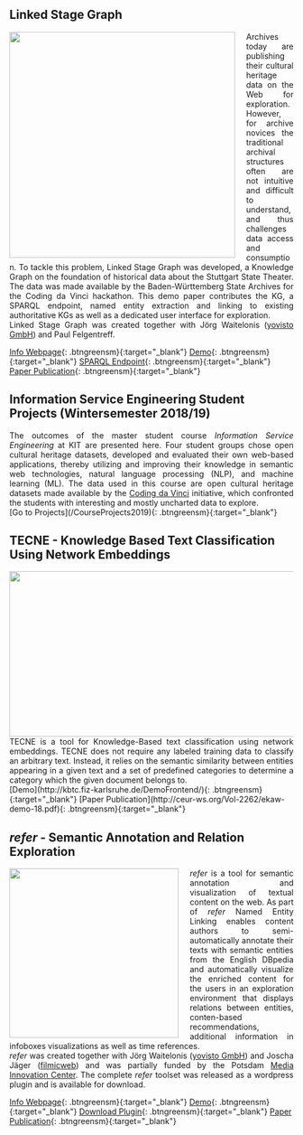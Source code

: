 ## Linked Stage Graph
<img align="left" style="margin-right:20px" width="400" src="ISE-FIZKarlsruhe.github.io/slod.png">
<div style="text-align: justify">Archives today are publishing their cultural heritage data on the Web for exploration. However, for archive novices the traditional archival structures often are not intuitive and difficult to understand, and thus challenges data access and consumption. To tackle this problem, Linked Stage Graph was developed, a Knowledge Graph on the foundation of historical data about the Stuttgart State Theater. The data was made available by the Baden-Württemberg State Archives for the Coding da Vinci hackathon. This demo paper contributes the KG, a SPARQL endpoint, named entity extraction and linking to existing authoritative KGs as well as a dedicated user interface for exploration.  <br>
Linked Stage Graph was created together with Jörg Waitelonis (<a href="https://yovisto.com/en/home-en/">yovisto GmbH</a>) and Paul Felgentreff.</div>

[Info Webpage](http://slod.fiz-karlsruhe.de/about){: .btngreensm}{:target="_blank"}
[Demo](http://slod.fiz-karlsruhe.de/){: .btngreensm}{:target="_blank"}
[SPARQL Endpoint](http://slod.fiz-karlsruhe.de/sparql){: .btngreensm}{:target="_blank"}
[Paper Publication](http://ceur-ws.org/Vol-2451/paper-27.pdf){: .btngreensm}{:target="_blank"}

## Information Service Engineering Student Projects (Wintersemester 2018/19)
<div style="text-align: justify">The outcomes of the master student course <i>Information Service Engineering</i> at KIT are presented here. Four student groups chose open cultural heritage datasets, developed and evaluated their own web-based applications, thereby utilizing and improving their knowledge in semantic web technologies, natural language processing (NLP), and machine learning (ML). The data used in this course are open cultural heritage datasets made available by the <a href="https://codingdavinci.de/about/">Coding da Vinci</a> initiative, which confronted the students with interesting and mostly uncharted data to explore.</div>
[Go to Projects](/CourseProjects2019){: .btngreensm}{:target="_blank"}

## TECNE - Knowledge Based Text Classification Using Network Embeddings
<img align="center" width="900" height="293" src="ISE-FIZKarlsruhe.github.io/TECNE.png">
<div style="text-align: justify">TECNE is a tool for Knowledge-Based text classification using network embeddings. TECNE does not require any labeled training data to classify an arbitrary text. Instead, it relies on the semantic similarity between entities appearing in a given text and a set of predefined categories to determine a category which the given document belongs to. </div>
[Demo](http://kbtc.fiz-karlsruhe.de/DemoFrontend/){: .btngreensm}{:target="_blank"}
[Paper Publication](http://ceur-ws.org/Vol-2262/ekaw-demo-18.pdf){: .btngreensm}{:target="_blank"}
  
## _refer_ - Semantic Annotation and Relation Exploration 
<img align="left" style="margin-right:20px" width="300" height="300" src="ISE-FIZKarlsruhe.github.io/refer_sq.png">
<div style="text-align: justify"><i>refer</i> is a tool for semantic annotation and visualization of textual content on the web. As part of <i>refer</i> Named Entity Linking enables content authors to semi-automatically annotate their texts with semantic entities from the English DBpedia and automatically visualize the enriched content for the users in an exploration environment that displays relations between entities, conten-based recommendations, additional information in infoboxes visualizations as well as time references. <br>
  <i>refer</i> was created together with Jörg Waitelonis (<a href="https://yovisto.com/en/home-en/">yovisto GmbH</a>) and Joscha Jäger (<a href="https://filmicweb.org/">filmicweb</a>) and was partially funded by the Potsdam <a href="https://www.miz-babelsberg.de/home">Media Innovation Center</a>. The complete <i>refer</i> toolset was released as a wordpress plugin and is available for download. </div>

[Info Webpage](https://refer.cx/){: .btngreensm}{:target="_blank"}
[Demo](http://scihi.org/){: .btngreensm}{:target="_blank"}
[Download Plugin](http://refer.cx/download/refer.zip){: .btngreensm}{:target="_blank"}
[Paper Publication](https://www.researchgate.net/publication/306370250_Semantic_Annotation_and_Information_Visualization_for_Blogposts_with_refer){: .btngreensm}{:target="_blank"}

